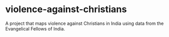 # violence-against-christians
A project that maps violence against Christians in India using data from the Evangelical Fellows of India. 
